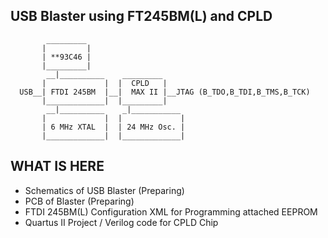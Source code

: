 USB Blaster using FT245BM(L) and CPLD
----
```
        _________
       |         |
       | **93C46 |
       |_________|
        __|__________    _________
       |             |  |  CPLD   |
  USB__| FTDI 245BM  |__|  MAX II |__JTAG (B_TDO,B_TDI,B_TMS,B_TCK)
       |_____________|  |_________|
        __|__________    _|___________
       |             |  |             |
       | 6 MHz XTAL  |  | 24 MHz Osc. |
       |_____________|  |_____________|
```

WHAT IS HERE
----
  - Schematics of USB Blaster (Preparing)
  - PCB of Blaster (Preparing)
  - FTDI 245BM(L) Configuration XML for Programming attached EEPROM
  - Quartus II Project / Verilog code for CPLD Chip
